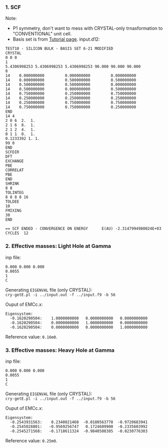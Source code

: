 ### 1. SCF
Note:
 - P1 symmetry, don't want to mess with CRYSTAL-only trnasformation to "CONVENTIONAL" unit cell.
 - Basis set is from [Tutorial page](http://www.theochem.unito.it/crystal_tuto/mssc2008_cd/tutorials/basis_set/basis_set_tut.html).
input.d12:  
```
TEST10 - SILICON BULK - BASIS SET 6-21 MODIFIED
CRYSTAL
0 0 0
1
5.4306998253 5.4306998253 5.4306998253 90.000 90.000 90.000
8
14    0.000000000         0.000000000         0.000000000
14    0.000000000         0.500000000         0.500000000
14    0.500000000         0.500000000         0.000000000
14    0.500000000         0.000000000         0.500000000
14    0.750000000         0.250000000         0.750000000
14    0.250000000         0.250000000         0.250000000
14    0.250000000         0.750000000         0.750000000
14    0.750000000         0.750000000         0.250000000
END
14 4
2 0 6  2.  1.
2 1 6  8.  1.
2 1 2  4.  1.
0 1 1  0.  1.
0.1233392 1. 1.
99 0
END
SCFDIR
DFT
EXCHANGE
PBE
CORRELAT
PBE
END
SHRINK
8 8
TOLINTEG
8 8 8 8 16
TOLDEE
10
FMIXING
30
END
```
```== SCF ENDED - CONVERGENCE ON ENERGY      E(AU) -2.3147994980024E+03 CYCLES  12```

### 2. Effective masses: Light Hole at Gamma
inp file:
```
0.000 0.000 0.000
0.0055
1
C
```

Generating ```EIGENVAL``` file (only CRYSTAL):  
```cry-getE.pl -i ../input.out -f ../input.f9 -b 56```

Ouput of EMCc.x:
```
Eigensystem:
  -0.1620290504:    1.0000000000   0.0000000000   0.0000000000
  -0.1620290504:    0.0000000000   1.0000000000   0.0000000000
  -0.1620290504:    0.0000000000   0.0000000000   1.0000000000
```
Reference value: ```0.16m0```.

### 3. Effective masses: Heavy Hole at Gamma
inp file:
```
0.000 0.000 0.000
0.0055
1
C
```

Generating ```EIGENVAL``` file (only CRYSTAL):  
```cry-getE.pl -i ../input.out -f ../input.f9 -b 56```

Ouput of EMCc.x:
```
Eigensystem:
  -0.2543931563:    0.2340021460  -0.0180563778  -0.9720683941
  -0.2545028801:   -0.9569256747   0.1724609900  -0.2335603992
  -0.2545271568:   -0.1718611324  -0.9848508385  -0.0230776303
```
Reference value: ```0.25m0```.